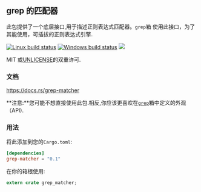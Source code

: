 ## grep 的匹配器

此包提供了一个底层接口,用于描述正则表达式匹配器。`grep`箱 使用此接口，为了其能使用，可插拔的正则表达式引擎.

[![Linux build status](https://api.travis-ci.org/BurntSushi/ripgrep.svg)](https://travis-ci.org/BurntSushi/ripgrep)
[![Windows build status](https://ci.appveyor.com/api/projects/status/github/BurntSushi/ripgrep?svg=true)](https://ci.appveyor.com/project/BurntSushi/ripgrep)
[![](https://img.shields.io/crates/v/grep-matcher.svg)](https://crates.io/crates/grep-matcher)

MIT 或[UNLICENSE](http://unlicense.org)的双重许可.

### 文档

<https://docs.rs/grep-matcher>

**注意:**您可能不想直接使用此包.相反,你应该更喜欢在[`grep`](https://docs.rs/grep)箱中定义的外观（API).

### 用法

将此添加到您的`Cargo.toml`:

```toml
[dependencies]
grep-matcher = "0.1"
```

在你的箱根使用:

```rust
extern crate grep_matcher;
```
